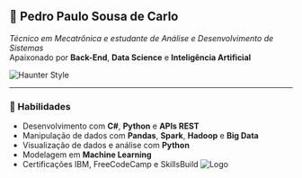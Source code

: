 ## 👾 Pedro Paulo Sousa de Carlo

_Técnico em Mecatrônica e estudante de Análise e Desenvolvimento de Sistemas_  
Apaixonado por **Back-End**, **Data Science** e **Inteligência Artificial**

![Haunter Style](https://img.shields.io/badge/Estilo-Haunter%20Purple-%235c2a9d?style=flat-square&logo=ghost&logoColor=white)

---

### 🧠 Habilidades

- Desenvolvimento com **C#**, **Python** e **APIs REST**
- Manipulação de dados com **Pandas**, **Spark**, **Hadoop** e **Big Data**
- Visualização de dados e análise com **Python**
- Modelagem em **Machine Learning**
- Certificações IBM, FreeCodeCamp e SkillsBuild
![Logo](https://www.pngplay.com/wp-content/uploads/11/Haunter-Pokemon-PNG-Clip-Art-HD-Quality.png)


